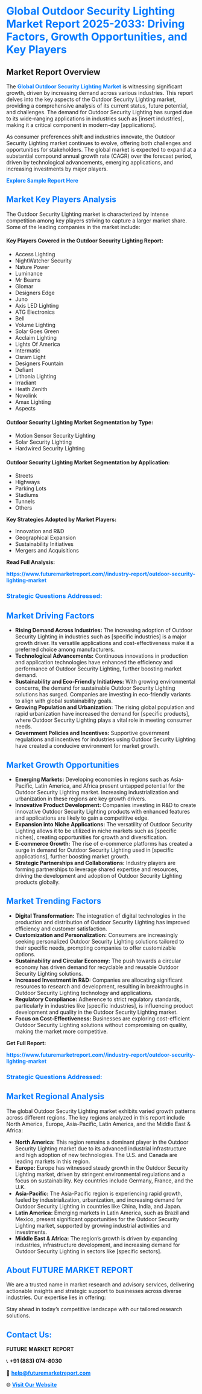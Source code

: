 <h1 style="color: #007BFF;">Global Outdoor Security Lighting Market Report 2025-2033: Driving Factors, Growth Opportunities, and Key Players</h1>

<section id="overview">
<h2>Market Report Overview</h2>
<p>The <a href="https://www.futuremarketreport.com//industry-report/outdoor-security-lighting-market" style="color: #007BFF; text-decoration: none;"><strong>Global Outdoor Security Lighting Market</strong></a> is witnessing significant growth, driven by increasing demand across various industries. This report delves into the key aspects of the Outdoor Security Lighting market, providing a comprehensive analysis of its current status, future potential, and challenges. The demand for Outdoor Security Lighting has surged due to its wide-ranging applications in industries such as [insert industries], making it a critical component in modern-day [applications].</p>
<p>As consumer preferences shift and industries innovate, the Outdoor Security Lighting market continues to evolve, offering both challenges and opportunities for stakeholders. The global market is expected to expand at a substantial compound annual growth rate (CAGR) over the forecast period, driven by technological advancements, emerging applications, and increasing investments by major players.</p>
</section>

<section id="overview">
<p><a href="https://www.futuremarketreport.com//request-sample/reportId=82416" style="color: #007BFF; text-decoration: none;"><strong>Explore Sample Report Here</strong></a></p>
</section>

<section id="key-players">
<h2 style="color: #007BFF;">Market Key Players Analysis</h2>
<p>The Outdoor Security Lighting market is characterized by intense competition among key players striving to capture a larger market share. Some of the leading companies in the market include:</p>
<h4>Key Players Covered in the Outdoor Security Lighting Report:</h4>
<ul><li>Access Lighting</li><li>NightWatcher Security</li><li>Nature Power</li><li>Luminance</li><li>Mr Beams</li><li>Glomar</li><li>Designers Edge</li><li>Juno</li><li>Axis LED Lighting</li><li>ATG Electronics</li><li>Bell</li><li>Volume Lighting</li><li>Solar Goes Green</li><li>Acclaim Lighting</li><li>Lights Of America</li><li>Intermatic</li><li>Osram Light</li><li>Designers Fountain</li><li>Defiant</li><li>Lithonia Lighting</li><li>Irradiant</li><li>Heath Zenith</li><li>Novolink</li><li>Amax Lighting</li><li>Aspects</li></ul>
<h4>Outdoor Security Lighting Market Segmentation by Type:</h4>
<ul><li>Motion Sensor Security Lighting</li><li>Solar Security Lighting</li><li>Hardwired Security Lighting</li></ul>

<h4>Outdoor Security Lighting Market Segmentation by Application:</h4>
<ul><li>Streets</li><li>Highways</li><li>Parking Lots</li><li>Stadiums</li><li>Tunnels</li><li>Others</li></ul>
<p><strong>Key Strategies Adopted by Market Players:</strong></p>
<ul>
<li>Innovation and R&D</li>
<li>Geographical Expansion</li>
<li>Sustainability Initiatives</li>
<li>Mergers and Acquisitions</li>
</ul>
</section>

<section>
<p><strong>Read Full Analysis: </strong></p><a href="https://www.futuremarketreport.com//industry-report/outdoor-security-lighting-market" style="color: #007BFF; text-decoration: none;"><strong>https://www.futuremarketreport.com//industry-report/outdoor-security-lighting-market</strong></a>
<h3 style="color: #007BFF;">Strategic Questions Addressed:</h3>
</section>

<section id="driving-factors">
<h2 style="color: #007BFF;">Market Driving Factors</h2>
<ul>
<li><strong>Rising Demand Across Industries:</strong> The increasing adoption of Outdoor Security Lighting in industries such as [specific industries] is a major growth driver. Its versatile applications and cost-effectiveness make it a preferred choice among manufacturers.</li>
<li><strong>Technological Advancements:</strong> Continuous innovations in production and application technologies have enhanced the efficiency and performance of Outdoor Security Lighting, further boosting market demand.</li>
<li><strong>Sustainability and Eco-Friendly Initiatives:</strong> With growing environmental concerns, the demand for sustainable Outdoor Security Lighting solutions has surged. Companies are investing in eco-friendly variants to align with global sustainability goals.</li>
<li><strong>Growing Population and Urbanization:</strong> The rising global population and rapid urbanization have increased the demand for [specific products], where Outdoor Security Lighting plays a vital role in meeting consumer needs.</li>
<li><strong>Government Policies and Incentives:</strong> Supportive government regulations and incentives for industries using Outdoor Security Lighting have created a conducive environment for market growth.</li>
</ul>
</section>

<section id="growth-opportunities">
<h2 style="color: #007BFF;">Market Growth Opportunities</h2>
<ul>
<li><strong>Emerging Markets:</strong> Developing economies in regions such as Asia-Pacific, Latin America, and Africa present untapped potential for the Outdoor Security Lighting market. Increasing industrialization and urbanization in these regions are key growth drivers.</li>
<li><strong>Innovative Product Development:</strong> Companies investing in R&D to create innovative Outdoor Security Lighting products with enhanced features and applications are likely to gain a competitive edge.</li>
<li><strong>Expansion into Niche Applications:</strong> The versatility of Outdoor Security Lighting allows it to be utilized in niche markets such as [specific niches], creating opportunities for growth and diversification.</li>
<li><strong>E-commerce Growth:</strong> The rise of e-commerce platforms has created a surge in demand for Outdoor Security Lighting used in [specific applications], further boosting market growth.</li>
<li><strong>Strategic Partnerships and Collaborations:</strong> Industry players are forming partnerships to leverage shared expertise and resources, driving the development and adoption of Outdoor Security Lighting products globally.</li>
</ul>
</section>

<section id="trending-factors">
<h2 style="color: #007BFF;">Market Trending Factors</h2>
<ul>
<li><strong>Digital Transformation:</strong> The integration of digital technologies in the production and distribution of Outdoor Security Lighting has improved efficiency and customer satisfaction.</li>
<li><strong>Customization and Personalization:</strong> Consumers are increasingly seeking personalized Outdoor Security Lighting solutions tailored to their specific needs, prompting companies to offer customizable options.</li>
<li><strong>Sustainability and Circular Economy:</strong> The push towards a circular economy has driven demand for recyclable and reusable Outdoor Security Lighting solutions.</li>
<li><strong>Increased Investment in R&D:</strong> Companies are allocating significant resources to research and development, resulting in breakthroughs in Outdoor Security Lighting technology and applications.</li>
<li><strong>Regulatory Compliance:</strong> Adherence to strict regulatory standards, particularly in industries like [specific industries], is influencing product development and quality in the Outdoor Security Lighting market.</li>
<li><strong>Focus on Cost-Effectiveness:</strong> Businesses are exploring cost-efficient Outdoor Security Lighting solutions without compromising on quality, making the market more competitive.</li>
</ul>
</section>

<section>
<p><strong>Get Full Report: </strong></p><a href="https://www.futuremarketreport.com//industry-report/outdoor-security-lighting-market" style="color: #007BFF; text-decoration: none;"><strong>https://www.futuremarketreport.com//industry-report/outdoor-security-lighting-market</strong></a>
<h3 style="color: #007BFF;">Strategic Questions Addressed:</h3>
</section>


<section id="regional-analysis">
<h2 style="color: #007BFF;">Market Regional Analysis</h2>
<p>The global Outdoor Security Lighting market exhibits varied growth patterns across different regions. The key regions analyzed in this report include North America, Europe, Asia-Pacific, Latin America, and the Middle East & Africa:</p>
<ul>
<li><strong>North America:</strong> This region remains a dominant player in the Outdoor Security Lighting market due to its advanced industrial infrastructure and high adoption of new technologies. The U.S. and Canada are leading markets in this region.</li>
<li><strong>Europe:</strong> Europe has witnessed steady growth in the Outdoor Security Lighting market, driven by stringent environmental regulations and a focus on sustainability. Key countries include Germany, France, and the U.K.</li>
<li><strong>Asia-Pacific:</strong> The Asia-Pacific region is experiencing rapid growth, fueled by industrialization, urbanization, and increasing demand for Outdoor Security Lighting in countries like China, India, and Japan.</li>
<li><strong>Latin America:</strong> Emerging markets in Latin America, such as Brazil and Mexico, present significant opportunities for the Outdoor Security Lighting market, supported by growing industrial activities and investments.</li>
<li><strong>Middle East & Africa:</strong> The region’s growth is driven by expanding industries, infrastructure development, and increasing demand for Outdoor Security Lighting in sectors like [specific sectors].</li>
</ul>
</section>

<footer>
<h2 style="color: #007BFF;">About FUTURE MARKET REPORT</h2>
<p>We are a trusted name in market research and advisory services, delivering actionable insights and strategic support to businesses across diverse industries. Our expertise lies in offering:</p>

<p>Stay ahead in today’s competitive landscape with our tailored research solutions.</p>

<h2 style="color: #007BFF;">Contact Us:</h2>
<p><strong>FUTURE MARKET REPORT</strong></p>
<p>📞 <strong>+91 (883) 074-8030</strong></p>
<p>📧 <strong><a href="mailto:help@futuremarketreport.com" style="color: #007BFF;">help@futuremarketreport.com</a></strong></p>
<p>🌐 <strong><a href="https://www.futuremarketreport.com/" style="color: #007BFF;">Visit Our Website</a></strong></p>
</footer>